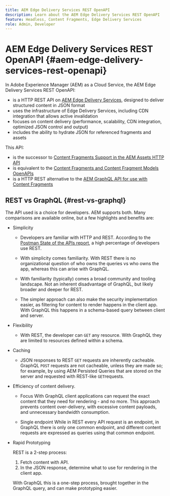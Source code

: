 ```yaml
---
title: AEM Edge Delivery Services REST OpenAPI
description: Learn about the AEM Edge Delivery Services REST OpenAPI
feature: Headless, Content Fragments, Edge Delivery Services
role: Admin, Developer
---
```


# AEM Edge Delivery Services REST OpenAPI {#aem-edge-delivery-services-rest-openapi}

In Adobe Experience Manager (AEM) as a Cloud Service, the AEM Edge Delivery Services REST OpenAPI:

* is a HTTP REST API on [AEM Edge Delivery Services](/help/edge/overview.md), designed to deliver structured content in JSON format
* uses the infrastructure of Edge Delivery Services, including CDN integration that allows active invalidation 
* focuses on content delivery (performance, scalability, CDN integration, optimized JSON control and output) 
* includes the ability to hydrate JSON for referenced fragments and assets

This API:

* is the successor to [Content Fragments Support in the AEM Assets HTTP API](/help/assets/content-fragments/assets-api-content-fragments.md)
* is equivalent to the [Content Fragments and Content Fragment Models OpenAPIs](/help/headless/content-fragment-openapis.md)
* is a HTTP REST alternative to the [AEM GraphQL API for use with Content Fragments](/help/headless/graphql-api/content-fragments.md) 

## REST vs GraphQL {#rest-vs-graphql}

The API used is a choice for developers. AEM supports both. Many comparisons are available online, but a few highlights and benefits are: 

* Simplicity

  * Developers are familiar with HTTP and REST. According to the [Postman State of the APIs report](https://www.postman.com/state-of-api/), a high percentage of developers use REST. 

  * With simplicity comes familiarity. With REST there is no organizational question of who owns the queries vs who owns the app, whereas this can arise with GraphQL. 

  * With familiarity (typically) comes a broad community and tooling landscape. Not an inherent disadvantage of GraphQL, but likely broader and deeper for REST. 

  * The simpler approach can also make the security implementation easier, as filtering for content to render happens in the client app. With GraphQL this happens in a schema-based query between client and server. 

* Flexibility

  * With REST, the developer can `GET` any resource. With GraphQL they are limited to resources defined within a schema. 

* Caching

  * JSON responses to REST `GET` requests are inherently cacheable. GraphQL `POST` requests are not cacheable, unless they are made so; for example, by using AEM Persisted Queries that are stored on the server and requested with REST-like `GET`requests. 

* Efficiency of content delivery. 

  * Focus
    With GraphQL client applications can request the exact content that they need for rendering - and no more. This approach prevents content over-delivery, with excessive content payloads, and unnecessary bandwidth consumption.

  * Single endpoint
  While in REST every API request is an endpoint, in GraphQL there is only one common endpoint, and different content requests are expressed as queries using that common endpoint. 

* Rapid Prototyping

  REST is a 2-step process:

  1. Fetch content with API.
  2. In the JSON response, determine what to use for rendering in the client app. 

  With GraphQL this is a one-step process, brought together in the GraphQL query, and can make prototyping easier. 

